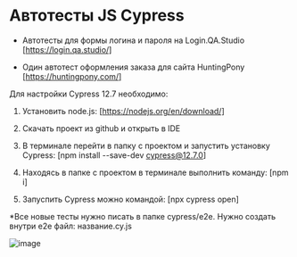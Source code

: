 # Автотесты JS Cypress

- Автотесты для формы логина и пароля на Login.QA.Studio [https://login.qa.studio/]

- Один автотест оформления заказа для сайта HuntingPony [https://huntingpony.com/]

Для настройки Cypress 12.7 необходимо:

1) Установить node.js: [https://nodejs.org/en/download/]

2) Скачать проект из github и открыть в IDE

3) В терминале перейти в папку с проектом и запустить установку Cypress: [npm install --save-dev cypress@12.7.0]

4) Находясь в папке с проектом в терминале выполнить команду: [npm i]

5) Запуспить Cypress можно командой:  [npx cypress open]



  *Все новые тесты нужно писать в папке cypress/e2e. Нужно создать внутри e2e файл: название.cy.js

![image](https://github.com/philt27/Cypress.js/assets/124879514/52bd65aa-af80-4ffe-80a2-7de3880c6105)
